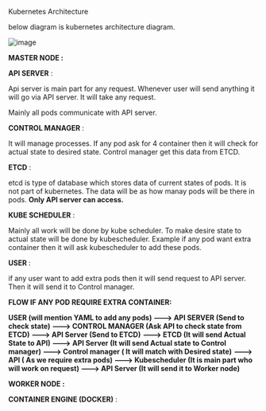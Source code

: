 Kubernetes Architecture

below diagram is kubernetes architecture diagram.

![image](https://github.com/Khushang49/90DaysofKubernetes/assets/95266353/147de780-0b79-4965-b2a8-0341d7d7f5e2)

**MASTER NODE :**

**API SERVER** :

Api server is main part for any request. Whenever user will send anything it will go via API server. It will take any request. 

Mainly all pods communicate with API server. 

**CONTROL MANAGER** :

It will manage processes. If any pod ask for 4 container then it will check for actual state to desired state. Control manager get this data from ETCD.

**ETCD** :

etcd is type of database which stores data of current states of pods. It is not part of kubernetes. The data will be as how manay pods will be there in pods. **Only API  server can access.** 

**KUBE SCHEDULER** :

Mainly all work will be done by kube scheduler. To make desire state to actual state will be done by kubescheduler. Example if any pod want extra container then it will ask kubescheduler to add these pods.

**USER** :

if any user want to add extra pods then it will send request to API server. Then it will send it to Control manager.

**FLOW IF ANY POD REQUIRE EXTRA CONTAINER:**

**USER (will mention YAML to add any pods) ---> API SERVER (Send to check state) ---> CONTROL MANAGER (Ask API to check state from ETCD) ---> API Server (Send to ETCD)**
**---> ETCD (It will send Actual State to API) ---> API Server (It will send Actual state to Control manager) ---> Control manager ( It will match with Desired state)** 
**---> API ( As we require extra pods) ---> Kubescheduler (It is main part who will work on request) ---> API Server (It will send it to Worker node)**  


**WORKER NODE :**

**CONTAINER ENGINE (DOCKER)** :
